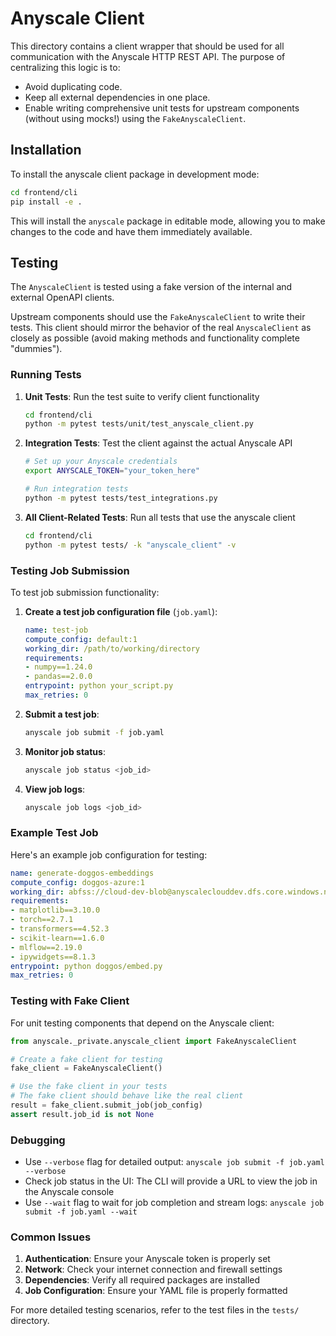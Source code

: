 # Anyscale Client

This directory contains a client wrapper that should be used for all communication with the Anyscale HTTP REST API.
The purpose of centralizing this logic is to:

- Avoid duplicating code.
- Keep all external dependencies in one place.
- Enable writing comprehensive unit tests for upstream components (without using mocks!) using the `FakeAnyscaleClient`.

## Installation

To install the anyscale client package in development mode:

```bash
cd frontend/cli
pip install -e .
```

This will install the `anyscale` package in editable mode, allowing you to make changes to the code and have them immediately available.

## Testing

The `AnyscaleClient` is tested using a fake version of the internal and external OpenAPI clients.

Upstream components should use the `FakeAnyscaleClient` to write their tests.
This client should mirror the behavior of the real `AnyscaleClient` as closely as possible (avoid making methods and functionality
complete "dummies").

### Running Tests

1. **Unit Tests**: Run the test suite to verify client functionality
   ```bash
   cd frontend/cli
   python -m pytest tests/unit/test_anyscale_client.py
   ```

2. **Integration Tests**: Test the client against the actual Anyscale API
   ```bash
   # Set up your Anyscale credentials
   export ANYSCALE_TOKEN="your_token_here"

   # Run integration tests
   python -m pytest tests/test_integrations.py
   ```

3. **All Client-Related Tests**: Run all tests that use the anyscale client
   ```bash
   cd frontend/cli
   python -m pytest tests/ -k "anyscale_client" -v
   ```

### Testing Job Submission

To test job submission functionality:

1. **Create a test job configuration file** (`job.yaml`):
   ```yaml
   name: test-job
   compute_config: default:1
   working_dir: /path/to/working/directory
   requirements:
   - numpy==1.24.0
   - pandas==2.0.0
   entrypoint: python your_script.py
   max_retries: 0
   ```

2. **Submit a test job**:
   ```bash
   anyscale job submit -f job.yaml
   ```

3. **Monitor job status**:
   ```bash
   anyscale job status <job_id>
   ```

4. **View job logs**:
   ```bash
   anyscale job logs <job_id>
   ```

### Example Test Job

Here's an example job configuration for testing:

```yaml
name: generate-doggos-embeddings
compute_config: doggos-azure:1
working_dir: abfss://cloud-dev-blob@anyscaleclouddev.dfs.core.windows.net/org_7c1Kalm9WcX2bNIjW53GUT/cld_wgmfc248s6t7513awyubirlwu9/runtime_env_packages/pkg_b60e2d10615fb9845a9bad7d9307547a.zip
requirements:
- matplotlib==3.10.0
- torch==2.7.1
- transformers==4.52.3
- scikit-learn==1.6.0
- mlflow==2.19.0
- ipywidgets==8.1.3
entrypoint: python doggos/embed.py
max_retries: 0
```

### Testing with Fake Client

For unit testing components that depend on the Anyscale client:

```python
from anyscale._private.anyscale_client import FakeAnyscaleClient

# Create a fake client for testing
fake_client = FakeAnyscaleClient()

# Use the fake client in your tests
# The fake client should behave like the real client
result = fake_client.submit_job(job_config)
assert result.job_id is not None
```

### Debugging

- Use `--verbose` flag for detailed output: `anyscale job submit -f job.yaml --verbose`
- Check job status in the UI: The CLI will provide a URL to view the job in the Anyscale console
- Use `--wait` flag to wait for job completion and stream logs: `anyscale job submit -f job.yaml --wait`

### Common Issues

1. **Authentication**: Ensure your Anyscale token is properly set
2. **Network**: Check your internet connection and firewall settings
3. **Dependencies**: Verify all required packages are installed
4. **Job Configuration**: Ensure your YAML file is properly formatted

For more detailed testing scenarios, refer to the test files in the `tests/` directory.
